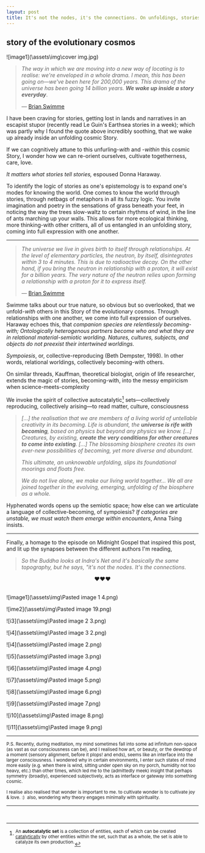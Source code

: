 ```yaml
---
layout: post
title: It's not the nodes, it's the connections. On unfoldings, stories, being-with. 
---
```


## story of the evolutionary cosmos
   ![image1](\assets\img\cover img.jpg)



> *The way in which we are moving into a new way of locating is to realise: we're enveloped in a whole drama. I mean, this has been going on—we've been here for 200,000 years. This drama of the universe has been going 14 billion years.* ***We wake up inside a story everyday***.
>
> 
>
> — [Brian Swimme](https://shows.acast.com/futurefossils/episodes/133)

I have been craving for stories, getting lost in lands and narratives in an escapist stupor (recently read Le Guin's Earthsea stories in a week); which was partly why I found the quote above incredibly soothing, that we wake up already inside an unfolding cosmic Story.  

If we can cognitively attune to this unfurling-*with* and -*within* this cosmic Story, I wonder how we can re-orient ourselves, cultivate togetherness, care, love. 

*It matters what stories tell stories,* espoused Donna Haraway. 

To identify the logic of stories as one's epistemology is to expand one's modes for knowing the world. One comes to know the world through stories, through netbags of metaphors in all its fuzzy logic. You invite imagination and poetry in the sensations of grass beneath your feet, in noticing the way the trees slow-waltz to certain rhythms of wind, in the line of ants marching up your walls. This allows for more ecological thinking, more thinking-with other critters, all of us entangled in an unfolding story, coming into full expression with one another.  

---

> *The universe we live in gives birth to itself through relationships.*
> *At the level of elementary particles, the neutron, by itself, disintegrates within 3 to 4 minutes. This is due to radioactive decay. On the other hand, if you bring the neutron in relationship with a proton, it will exist for a billion years. The very nature of the neutron relies upon forming a relationship with a proton for it to express itself.* 
>
> 
>
> — [Brian Swimme](https://shows.acast.com/futurefossils/episodes/133)

Swimme talks about our true nature, so obvious but so overlooked, that we unfold-*with* others in this Story of the evolutionary cosmos. Through relationships with one another, we come into full expression of ourselves. Haraway echoes this, that *companion species are relentlessly becoming-with; Ontologically heterogenous partners become who and what they are in relational material-semiotic worlding. Natures, cultures, subjects, and objects do not preexist their intertwined worldings.*

*Sympoiesis*, or, collective-reproducing (Beth Dempster, 1998). In other words, relational worldings, collectively becoming-with others. 

On similar threads, Kauffman, theoretical biologist, origin of life researcher, extends the magic of stories, becoming-with, into the messy empiricism when science-meets-complexity

We invoke the spirit of collective autocatalytic[^1] sets—collectively reproducing, collectively arising—to read matter, culture, consciousness

> *[...] the realisation that we are members of a living world of untellable creativity in its becoming. Life is abundant, the **universe is rife with becoming**, based on physics but beyond any physics we know. [...] Creatures, by existing, **create the very conditions for other creatures to come into existing**. [...] The blossoming biosphere creates its own ever-new possibilities of becoming, yet more diverse and abundant.* 
>
> *This ultimate, an unknowable unfolding, slips its foundational moorings and floats free.* 
>
> *We do not live alone, we make our living world together... We all are joined together in the evolving, emerging, unfolding of the biosphere as a whole.*

Hyphenated words opens up the semiotic space; how else can we articulate a language of collective-becoming, of sympoiesis? *If categories are unstable, we must watch them emerge within encounters*, Anna Tsing insists.

---
Finally, a homage to the episode on Midnight Gospel that inspired this post, and lit up the synapses between the different authors I'm reading, 

> *So the Buddha looks at Indra's Net and it's basically the same topography, but he says, "it's not the nodes. It's the connections.*

<center> ♥♥♥ </center>

<br>

![image1](\assets\img\Pasted image 1 4.png)

![ime2](\assets\img\Pasted image 19.png)

![i3](\assets\img\Pasted image 2 3.png)

![i4](\assets\img\Pasted image 3 2.png)

![i4](\assets\img\Pasted image 2.png)

![i5](\assets\img\Pasted image 3.png)

![i6](\assets\img\Pasted image 4.png)

![i7](\assets\img\Pasted image 5.png)

![i8](\assets\img\Pasted image 6.png)

![i9](\assets\img\Pasted image 7.png)

![i10](\assets\img\Pasted image 8.png)

![i11](\assets\img\Pasted image 9.png)

---

<sup> P.S. Recently, during meditation, my mind sometimes fall into some ad infinitum non-space (as vast as our consciousness can be), and I realised how art, or beauty, or the dewdrop of a moment (sensory alignment, before it plops! and ends), seems like an interface into the larger consciousness. I wondered why in certain environments, I enter such states of mind more easily (e.g. when there is wind, sitting under open sky on my porch, humidity not too heavy, etc.) than other times, which led me to the (admittedly meek) insight that perhaps symmetry (broadly), experienced subjectively, acts as interface or gateway into something cosmic.</sup>

<sup>I realise also realised that wonder is important to me. to cultivate wonder is to cultivate joy & love. :)  also, wondering why theory engages minimally with spirituality. </sup>

---

<br>

[^1]: <sup>An **autocatalytic set** is a collection of entities, each of which can be created [catalytically](https://en.wikipedia.org/wiki/Catalysis) by other entities within the set, such that as a whole, the set is able to catalyze its own production.</sup>
